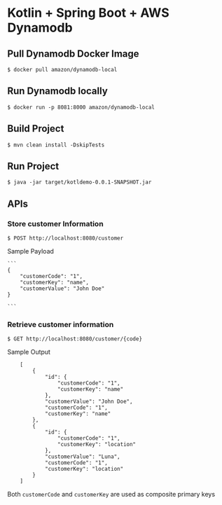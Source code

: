 # Kotlin + Spring Boot + AWS Dynamodb


## Pull Dynamodb Docker Image
    
    $ docker pull amazon/dynamodb-local


## Run Dynamodb locally

    $ docker run -p 8081:8000 amazon/dynamodb-local

## Build Project

    $ mvn clean install -DskipTests

## Run Project

    $ java -jar target/kotldemo-0.0.1-SNAPSHOT.jar
  
## APIs
### Store customer Information

    $ POST http://localhost:8080/customer
    
   Sample Payload
    
    ```
    {
    	"customerCode": "1",
    	"customerKey": "name",
    	"customerValue": "John Doe"
    }
    
    ```
### Retrieve customer information

    $ GET http://localhost:8080/customer/{code}
    
   Sample Output
        
       
        [
            {
                "id": {
                    "customerCode": "1",
                    "customerKey": "name"
                },
                "customerValue": "John Doe",
                "customerCode": "1",
                "customerKey": "name"
            },
            {
                "id": {
                    "customerCode": "1",
                    "customerKey": "location"
                },
                "customerValue": "Luna",
                "customerCode": "1",
                "customerKey": "location"
            }
        ]
        
    
    
   Both `customerCode` and `customerKey` are used as composite primary keys